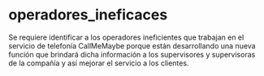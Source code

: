 # operadores_ineficaces
Se requiere identificar a los operadores ineficientes que trabajan en el servicio de telefonía CallMeMaybe porque están desarrollando una nueva función que brindará dicha información a los supervisores y supervisoras de la compañía y así mejorar el servicio a los clientes.
